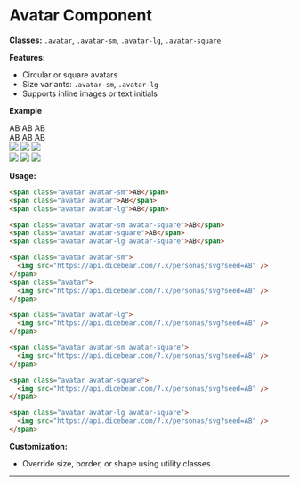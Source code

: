 # Avatar Component

**Classes:** `.avatar`, `.avatar-sm`, `.avatar-lg`, `.avatar-square`

**Features:**
- Circular or square avatars
- Size variants: `.avatar-sm`, `.avatar-lg`
- Supports inline images or text initials

**Example**

<div class="demo-container">
  <span class="avatar avatar-sm">AB</span>
  <span class="avatar">AB</span>
  <span class="avatar avatar-lg">AB</span>
</div>

<div class="demo-container">
  <span class="avatar avatar-sm avatar-square">AB</span>
  <span class="avatar avatar-square">AB</span>
  <span class="avatar avatar-lg avatar-square">AB</span>
</div>

<div class="demo-container">
  <span class="avatar avatar-sm">
    <img src="https://api.dicebear.com/7.x/personas/svg?seed=AB" />
  </span>
  <span class="avatar">
    <img src="https://api.dicebear.com/7.x/personas/svg?seed=AB" />
  </span>
  <span class="avatar avatar-lg">
    <img src="https://api.dicebear.com/7.x/personas/svg?seed=AB" />
  </span>
</div>

<div class="demo-container">
  <span class="avatar avatar-sm avatar-square">
    <img src="https://api.dicebear.com/7.x/personas/svg?seed=AB" />
  </span>
  <span class="avatar avatar-square">
    <img src="https://api.dicebear.com/7.x/personas/svg?seed=AB" />
  </span>
  <span class="avatar avatar-lg avatar-square">
    <img src="https://api.dicebear.com/7.x/personas/svg?seed=AB" />
  </span>
</div>

**Usage:**
```html
<span class="avatar avatar-sm">AB</span>
<span class="avatar avatar">AB</span>
<span class="avatar avatar-lg">AB</span>

<span class="avatar avatar-sm avatar-square">AB</span>
<span class="avatar avatar-square">AB</span>
<span class="avatar avatar-lg avatar-square">AB</span>

<span class="avatar avatar-sm">
  <img src="https://api.dicebear.com/7.x/personas/svg?seed=AB" />
</span>
<span class="avatar">
  <img src="https://api.dicebear.com/7.x/personas/svg?seed=AB" />
</span>

<span class="avatar avatar-lg">
  <img src="https://api.dicebear.com/7.x/personas/svg?seed=AB" />
</span>

<span class="avatar avatar-sm avatar-square">
  <img src="https://api.dicebear.com/7.x/personas/svg?seed=AB" />
</span>

<span class="avatar avatar-square">
  <img src="https://api.dicebear.com/7.x/personas/svg?seed=AB" />
</span>

<span class="avatar avatar-lg avatar-square">
  <img src="https://api.dicebear.com/7.x/personas/svg?seed=AB" />
</span>
```

**Customization:**
- Override size, border, or shape using utility classes

---
